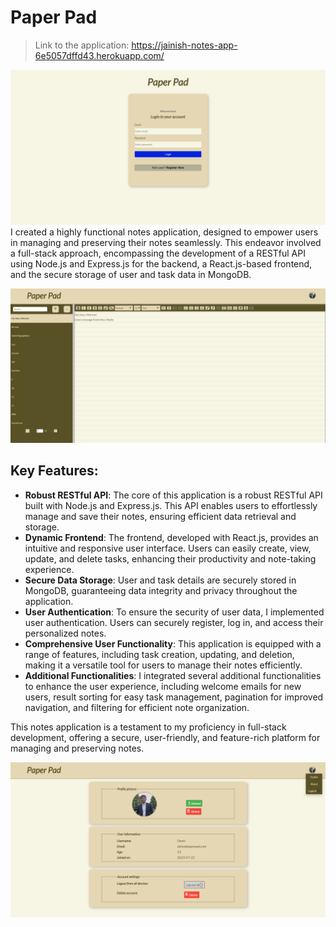 # Paper Pad
> Link to the application: https://jainish-notes-app-6e5057dffd43.herokuapp.com/<br>

![Screenshot of login page](https://github.com/Jainish021/images/blob/main/notes-app-login.png)
<br>
I created a highly functional notes application, designed to empower users in managing and preserving their notes seamlessly. This endeavor involved a full-stack approach, encompassing the development of a RESTful API using Node.js and Express.js for the backend, a React.js-based frontend, and the secure storage of user and task data in MongoDB.<br>

![Screenshot of login page](https://github.com/Jainish021/images/blob/main/notes-app-main.png)

## Key Features:<br>
- **Robust RESTful API**: The core of this application is a robust RESTful API built with Node.js and Express.js. This API enables users to effortlessly manage and save their notes, ensuring efficient data retrieval and storage.<br>
- **Dynamic Frontend**: The frontend, developed with React.js, provides an intuitive and responsive user interface. Users can easily create, view, update, and delete tasks, enhancing their productivity and note-taking experience.<br>
- **Secure Data Storage**: User and task details are securely stored in MongoDB, guaranteeing data integrity and privacy throughout the application.<br>
- **User Authentication**: To ensure the security of user data, I implemented user authentication. Users can securely register, log in, and access their personalized notes.<br>
- **Comprehensive User Functionality**: This application is equipped with a range of features, including task creation, updating, and deletion, making it a versatile tool for users to manage their notes efficiently.<br>
- **Additional Functionalities**: I integrated several additional functionalities to enhance the user experience, including welcome emails for new users, result sorting for easy task management, pagination for improved navigation, and filtering for efficient note organization.<br>

This notes application is a testament to my proficiency in full-stack development, offering a secure, user-friendly, and feature-rich platform for managing and preserving notes. 

![Screenshot of login page](https://github.com/Jainish021/images/blob/main/notes-app-profile.png)